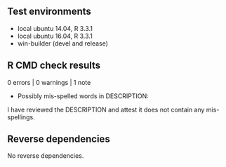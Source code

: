 ## Test environments
* local ubuntu 14.04, R 3.3.1
* local ubuntu 16.04, R 3.3.1
* win-builder (devel and release)

## R CMD check results

0 errors | 0 warnings | 1 note

* Possibly mis-spelled words in DESCRIPTION:

I have reviewed the DESCRIPTION and attest it does not contain any mis-spellings.

## Reverse dependencies

No reverse dependencies.
<!--
---

* I have run R CMD check on the NUMBER downstream dependencies.
  (Summary at ...). 
  
* FAILURE SUMMARY

* All revdep maintainers were notified of the release on RELEASE DATE.
-->
